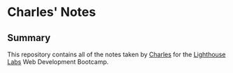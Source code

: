 # Charles' Notes

## Summary 

This repository contains all of the notes taken by [Charles](https://github.com/spoonss) for the [Lighthouse Labs](https://lighthouselabs.ca/) Web Development Bootcamp.
